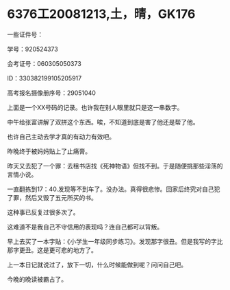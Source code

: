 # 6376工20081213,土，晴，GK176

一些证件号：

学号：920524373

会考证号：060305050373

ID：330382199105205917

高考报名摄像册序号：29051040

上面是一个XX号码的记录。也许我在别人眼里就只是这一串数字。

中午给张富讲解了双拼这个东西。唉，不知道到底是害了他还是帮了他。

也许自己主动去学才真的有动力有效吧。

昨晚终于被妈妈贴上了止痛膏。

昨天又去犯了一个罪：去租书店找《死神物语》但找不到。于是随便挑那些淫荡的言情小说。

一直翻拣到17：40.发现等不到车了。没办法。真得很悲惨。回家后终究对自己犯了罪，然后又毁了五元所买的书。

这种事已反复过很多次了。

这难道不是我自己不守信用的表现吗？连自己都可以背叛。

早上去买了一本字贴：《小学生一年级同步练习》。发现那字很丑。但是我写的字比那字更丑。这是更可悲的地方了。

上一本日记就说过了，放下一切，什么时候能做到呢？问问自己吧。

今晚的晚读被霸占了。
